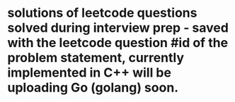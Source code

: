 # solutions of leetcode questions solved during interview prep - saved with the leetcode question #id of the problem statement, currently implemented in C++ will be uploading Go (golang) soon.
 
